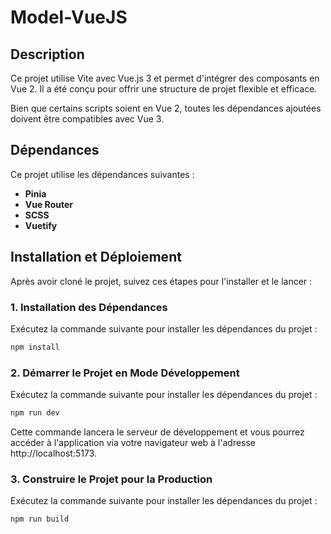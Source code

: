 # Model-VueJS

## Description

Ce projet utilise Vite avec Vue.js 3 et permet d'intégrer des composants en Vue 2. Il a été conçu pour offrir une structure de projet flexible et efficace.

Bien que certains scripts soient en Vue 2, toutes les dépendances ajoutées doivent être compatibles avec Vue 3.

## Dépendances

Ce projet utilise les dépendances suivantes :

-   **Pinia**
-   **Vue Router**
-   **SCSS**
-   **Vuetify**

## Installation et Déploiement

Après avoir cloné le projet, suivez ces étapes pour l'installer et le lancer :

### 1. Installation des Dépendances

Exécutez la commande suivante pour installer les dépendances du projet :

```sh
npm install
```

### 2. Démarrer le Projet en Mode Développement

Exécutez la commande suivante pour installer les dépendances du projet :

```sh
npm run dev
```

Cette commande lancera le serveur de développement et vous pourrez accéder à l'application via votre navigateur web à l'adresse http://localhost:5173.

### 3. Construire le Projet pour la Production

Exécutez la commande suivante pour installer les dépendances du projet :

```sh
npm run build
```
